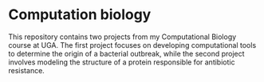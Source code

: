 # Computation biology

This repository contains two projects from my Computational Biology course at UGA.
The first project focuses on developing computational tools to determine the origin of a bacterial outbreak,
while the second project involves modeling the structure of a protein responsible for antibiotic resistance.
